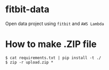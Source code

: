 # fitbit-data

Open data project using `fitbit` and `AWS Lambda`

# How to make .ZIP file

```
$ cat requirements.txt | pip install -t ./
$ zip -r upload.zip *
```
